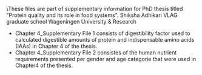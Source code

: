 \These files are part of supplementary information for PhD thesis titled "Protein quality and its role in food systems".
Shiksha Adhikari
VLAG graduate school
Wageningen University & Research

- Chapter 4_Supplementary File 1 consists of digestibility factor used to calculated digestible amounts of protein and indispensable amino acids (IAAs) in Chapter 4 of the thesis.
- Chapter 4_Supplementary File 2 consistes of the human nutrient requirements presented per gender and age categorie that were used in Chapter4 of the thesis.
